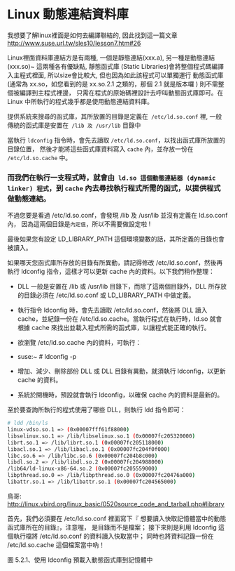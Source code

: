# Linux 動態連結資料庫



我想要了解linux裡面是如何去編譯聯結的, 因此找到這一篇文章 http://www.suse.url.tw/sles10/lesson7.htm#26

Linux裡面資料庫連結方是有兩種, 一個是靜態連結(xxx.a), 另一種是動態連結(xxx.so)~ 這兩種各有優缺點,
靜態函式庫 (Static Libraries)會將整個程式碼編譯入主程式裡面, 所以size會比較大, 但也因為如此該程式可以單獨運行
動態函式庫 (通常為 xx.so，如您看到的是 xx.so.2.1 之類的，那個 2.1 就是版本囉 ) 則不需整個被編譯到主程式裡邊，
只需在程式的原始碼裡設計去呼叫動態函式庫即可。在 Linux 中所執行的程式幾乎都是使用動態連結資料庫。

提供系統來搜尋的函式庫，其所放置的目錄是定義在` /etc/ld.so.conf` 裡,
一般傳統的函式庫是安置在` /lib 及 /usr/lib` 目錄中

當執行 `ldconfig` 指令時，會先去讀取 `/etc/ld.so.conf`，以找出函式庫所放置的目錄位置，
然後才能將這些函式庫資料寫入 `cache` 內，並存放一份在` /etc/ld.so.cache` 中。




### 而我們在執行一支程式時，就會由` ld.so 這個動態連結器 (dynamic linker) 程式`，到 `cache` 內去尋找執行程式所需的函式，以提供程式做動態連結。

不過您要是看過 /etc/ld.so.conf，會發現 /lib 及 /usr/lib 並沒有定義在 ld.so.conf 內，
因為這兩個目錄是`內定值`，所以不需要做設定啦 !

最後如果您有設定 LD_LIBRARY_PATH 這個環境變數的話，其所定義的目錄也會被讀入。

如果哪天您函式庫所存放的目錄有所異動，請記得修改 /etc/ld.so.conf，然後再執行 ldconfig 指令，這樣才可以更新 cache 內的資料。以下我們稍作整理：



- DLL 一般是安置在 /lib 或 /usr/lib 目錄下，而除了這兩個目錄外，DLL 所存放的目錄必須在 /etc/ld.so.conf 或 LD_LIBRARY_PATH 中做定義。

- 執行指令 ldconfig 時，會先去讀取 /etc/ld.so.conf，然後將 DLL 讀入 cache，並紀錄一份在 /etc/ld.so.cache。當執行程式在執行時，ld.so 就會根據 cache 來找出並載入程式所需的函式庫，以讓程式能正確的執行。

- 欲瀏覽 /etc/ld.so.cache 內的資料，可執行：
- suse:~ # ldconfig -p
- 增加、減少、刪除部份 DLL 或 DLL 目錄有異動，就須執行 ldconfig，以更新 cache 的資料。
- 系統於開機時，預設就會執行 ldconfig，以確保 cache 內的資料是最新的。


至於要查詢所執行的程式使用了哪些 DLL，則執行 ldd 指令即可：


```sh
# ldd /bin/ls
linux-vdso.so.1 => (0x00007fff61f88000)
libselinux.so.1 => /lib/libselinux.so.1 (0x00007fc205320000)
librt.so.1 => /lib/librt.so.1 (0x00007fc205118000)
libacl.so.1 => /lib/libacl.so.1 (0x00007fc204f0f000)
libc.so.6 => /lib/libc.so.6 (0x00007fc204b8c000)
libdl.so.2 => /lib/libdl.so.2 (0x00007fc204988000)
/lib64/ld-linux-x86-64.so.2 (0x00007fc205559000)
libpthread.so.0 => /lib/libpthread.so.0 (0x00007fc20476a000)
libattr.so.1 => /lib/libattr.so.1 (0x00007fc204565000)
```

鳥哥: http://linux.vbird.org/linux_basic/0520source_code_and_tarball.php#library

首先，我們必須要在 /etc/ld.so.conf 裡面寫下『 想要讀入快取記憶體當中的動態函式庫所在的目錄』，注意喔， 是目錄而不是檔案；
接下來則是利用 ldconfig 這個執行檔將 /etc/ld.so.conf 的資料讀入快取當中；
同時也將資料記錄一份在 /etc/ld.so.cache 這個檔案當中吶！



圖 5.2.1、使用 ldconfig 預載入動態函式庫到記憶體中

